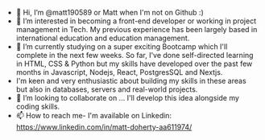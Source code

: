 - 👋 Hi, I’m @matt190589 or Matt when I'm not on Github :)
- 👀 I’m interested in becoming a front-end developer or working in project management in Tech. My previous experience has been largely based in international education and education management.
- 🌱 I’m currently studying on a super exciting Bootcamp which I'll complete in the next few weeks. So far, I've done self-directed learning in HTML, CSS & Python but my skills have developed over the past few months in Javascript, Nodejs, React, PostgresSQL  and Nextjs. 
- I'm keen and very enthusiastic about building my skills in these areas but also in databases, servers and real-world projects.   
- 💞️ I’m looking to collaborate on ... I'll develop this idea alongside my coding skills.
- 📫 How to reach me- I'm available on Linkedin: https://www.linkedin.com/in/matt-doherty-aa611974/

<!---
matt190589/matt190589 is a ✨ special ✨ repository because its `README.md` (this file) appears on your GitHub profile.
You can click the Preview link to take a look at your changes.
--->
